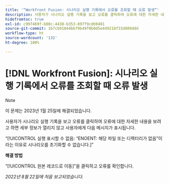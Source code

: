 ```yaml
---
title: '“Workfront Fusion: 시나리오 실행 기록에서 오류를 조회할 때 오류 발생”'
description: 사용자가 시나리오 실행 기록을 보고 오류를 클릭하여 오류에 대한 자세한 내용을 보려고 하면 세부 정보가 열리지 않고 사용자에게 오류 메시지가 표시됩니다.
hidefromtoc: true
exl-id: c997469f-b80c-4438-b353-897f9cdb9481
source-git-commit: 1b7cb91844bbf9b49f0b0d5e44921bf33d809ddd
workflow-type: ht
source-wordcount: '132'
ht-degree: 100%

---
```


# [!DNL Workfront Fusion]: 시나리오 실행 기록에서 오류를 조회할 때 오류 발생

>[!NOTE]
>
>이 문제는 2023년 1월 25일에 해결되었습니다.

사용자가 시나리오 실행 기록을 보고 오류를 클릭하여 오류에 대한 자세한 내용을 보려고 하면 세부 정보가 열리지 않고 사용자에게 다음 메시지가 표시됩니다.

“[!UICONTROL 실행 표시할 수 없음: “ENOENT: 해당 파일 또는 디렉터리가 없음”이라는 이유로 시나리오를 초기화할 수 없습니다.]”

**해결 방법**

“[!UICONTROL 원본 레코드로 이동]”을 클릭하고 오류를 확인합니다.

_2022년 8월 22일에 처음 보고되었습니다._
